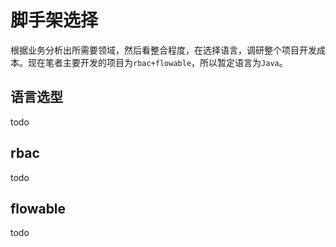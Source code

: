 # 脚手架选择

根据业务分析出所需要领域，然后看整合程度，在选择语言，调研整个项目开发成本。现在笔者主要开发的项目为`rbac+flowable`，所以暂定语言为`Java`。

## 语言选型

todo

## rbac

todo

## flowable

todo
